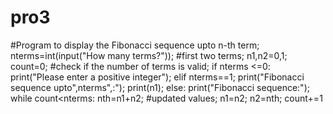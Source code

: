 # pro3
#Program to display the Fibonacci sequence upto n-th term;
 nterms=int(input("How many terms?"));
#first two terms;
 n1,n2=0,1;
 count=0;
#check if the number of terms is valid;
 if nterms <=0:
      print("Please enter a positive integer");
 elif nterms==1;
      print("Fibonacci sequence upto",nterms",:");
      print(n1);
 else:
      print("Fibonacci sequence:");
      while count<nterms:
      nth=n1+n2;
#updated values;
      n1=n2;
      n2=nth;
      count+=1

